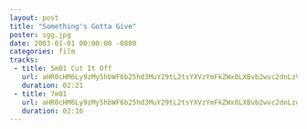 ```yaml
---
layout: post
title: "Something's Gotta Give"
poster: sgg.jpg
date: 2003-01-01 00:00:00 -0800
categories: film
tracks:
 - title: 5m01 Cut It Off
   url: aHR0cHM6Ly9zMy5hbWF6b25hd3MuY29tL2tsYXVzYmFkZWx0LXBvb2wvc2dnLzVtMDEgQ3V0IEl0IE9mZi5tcDM=
   duration: 02:21
 - title: 7m01
   url: aHR0cHM6Ly9zMy5hbWF6b25hd3MuY29tL2tsYXVzYmFkZWx0LXBvb2wvc2dnLzdtMDEubXAz
   duration: 02:16
---
```

